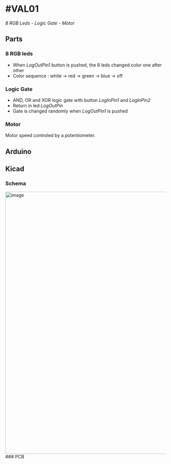 # #VAL01
_8 RGB Leds - Logic Gate - Motor_

## Parts
### 8 RGB leds
* When _LogOutPin1_ button is pushed, the 8 leds changed color one after other
* Color sequence : white -> red -> green -> blue -> off
### Logic Gate
* AND, OR and XOR logic gate with button _LogInPin1_ and _LogInPin2_
* Return in led _LogOutPin_
* Gate is changed randomly when _LogOutPin1_ is pushed
### Motor
Motor speed controled by a potentiometer.

## Arduino

## Kicad
### Schema
<img width="820" alt="image" src="https://github.com/flisat/val01/assets/7060205/9f19f4cb-38de-4591-82cf-53569e6ce206">
### PCB


